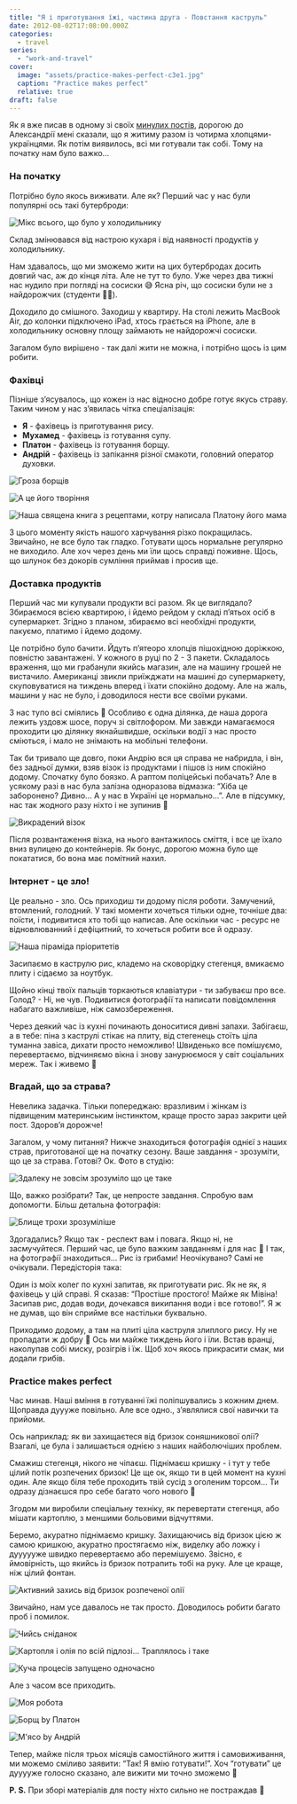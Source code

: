 ```yaml
---
title: "Я і приготування їжі, частина друга - Повстання каструль"
date: 2012-08-02T17:08:00.000Z
categories:
  - travel
series:
  - "work-and-travel"
cover:
  image: "assets/practice-makes-perfect-c3e1.jpg"
  caption: "Practice makes perfect"
  relative: true
draft: false
---
```


Як я вже писав в одному зі своїх [минулих постів](/posts/pereizd-do-aleksandrii), дорогою до Александрії мені сказали, що я житиму разом із чотирма хлопцями-українцями. Як потім виявилось, всі ми готували так собі. Тому на початку нам було важко…

### На початку

Потрібно було якось виживати. Але як? Перший час у нас були популярні ось такі бутерброди:

![Мікс всього, що було у холодильнику](assets/miks-vsogo-scho-bulo-u-holodilniku-d478.jpg "Мікс всього, що було у холодильнику")

Склад змінювався від настрою кухаря і від наявності продуктів у холодильнику.

Нам здавалось, що ми зможемо жити на цих бутербродах досить довгий час, аж до кінця літа. Але не тут то було. Уже через два тижні нас нудило при погляді на сосиски 😅 Ясна річ, що сосиски були не з найдорожчих (студенти 🤷‍♂️).

Доходило до смішного. Заходиш у квартиру. На столі лежить MacBook Air, до колонки підключено iPad, хтось грається на iPhone, але в холодильнику основну площу займають не найдорожчі сосиски.

Загалом було вирішено - так далі жити не можна, і потрібно щось із цим робити.

### Фахівці

Пізніше з’ясувалось, що кожен із нас відносно добре готує якусь страву. Таким чином у нас з’явилась чітка спеціалізація:

- **Я** - фахівець із приготування рису.
- **Мухамед** - фахівець із готування супу.
- **Платон** - фахівець із готування борщу.
- **Андрій** - фахівець із запікання різної смакоти, головний оператор духовки.

![Гроза борщів](assets/groza-borschiv-1050.jpg "Гроза борщів")

![А це його творіння](assets/a-tse-iogo-tvorinnya-85db.jpg "А це його творіння")

![Наша священа книга з рецептами, котру написала Платону його мама](assets/nasha-svyaschena-kniga-z-retseptami-kotru-napisala-platonu-iogo-mama-22cf.jpg "Наша священа книга з рецептами, котру написала Платону його мама")

З цього моменту якість нашого харчування різко покращилась. Звичайно, не все було так гладко. Готувати щось нормальне регулярно не виходило. Але хоч через день ми їли щось справді поживне. Щось, що шлунок без докорів сумління приймав і просив ще.

### Доставка продуктів

Перший час ми купували продукти всі разом. Як це виглядало? Збираємося всією квартирою, і йдемо рейдом у складі п’ятьох осіб в супермаркет. Згідно з планом, збираємо всі необхідні продукти, пакуємо, платимо і йдемо додому.

Це потрібно було бачити. Йдуть п’ятеоро хлопців пішохідною доріжкою, повністю завантажені. У кожного в руці по 2 - 3 пакети. Складалось враження, що ми грабанули якийсь магазин, але на машину грошей не вистачило. Американці звикли приїжджати на машині до супермаркету, скуповуватися на тиждень вперед і їхати спокійно додому. Але на жаль, машини у нас не було, і доводилося нести все своїми руками.

З нас тупо всі сміялись 🙂 Особливо є одна ділянка, де наша дорога лежить уздовж шосе, поруч зі світлофором. Ми завжди намагаємося проходити цю ділянку якнайшвидше, оскільки водії з нас просто сміються, і мало не знімають на мобільні телефони.

Так би тривало ще довго, поки Андрію вся ця справа не набридла, і він, без задньої думки, взяв візок із продуктами і пішов із ним спокійно додому. Спочатку було боязко. А раптом поліцейські побачать? Але в усякому разі в нас була залізна одноразова відмазка: “Хіба це заборонено? Дивно... А у нас в Україні це нормально…”. Але в підсумку, нас так жодного разу ніхто і не зупинив 🙂

![Викрадений візок](assets/vikradenii-vizok-d9ab.jpg "Викрадений візок")

Після розвантаження візка, на нього вантажилось сміття, і все це їхало вниз вулицею до контейнерів. Як бонус, дорогою можна було ще покататися, бо вона має помітний нахил.

### Інтернет - це зло!

Це реально - зло. Ось приходиш ти додому після роботи. Замучений, втомлений, голодний. У такі моменти хочеться тільки одне, точніше два: поїсти, і подивитися хто тобі що написав. Але оскільки час - ресурс не відновлюванний і дефіцитний, то хочеться робити все й одразу.

![Наша піраміда пріоритетів](assets/nasha-piramida-prioritetiv-5cdc.jpg "Наша піраміда пріоритетів")

Засипаємо в каструлю рис, кладемо на сковорідку стегенця, вмикаємо плиту і сідаємо за ноутбук.

Щойно кінці твоїх пальців торкаються клавіатури - ти забуваєш про все. Голод? - Ні, не чув. Подивитися фотографії та написати повідомлення набагато важливіше, ніж самозбереження.

Через деякий час із кухні починають доноситися дивні запахи. Забігаєш, а в тебе: піна з каструлі стікає на плиту, від стегенець стоїть ціла туманна завіса, дихати просто неможливо! Швиденько все помішуємо, перевертаємо, відчиняємо вікна і знову занурюємося у світ соціальних мереж. Так і живемо 🙂

### Вгадай, що за страва?

Невелика задачка. Тільки попереджаю: вразливим і жінкам із підвищеним материнським інстинктом, краще просто зараз закрити цей пост. Здоров’я дорожче!

Загалом, у чому питання? Нижче знаходиться фотографія однієї з наших страв, приготованої ще на початку сезону. Ваше завдання - зрозуміти, що це за страва. Готові? Ок. Фото в студію:

![Здалеку не зовсім зрозуміло що це таке](assets/zdaleku-ne-zovsim-zrozumilo-scho-tse-take-f293.jpg "Здалеку не зовсім зрозуміло що це таке")

Що, важко розібрати? Так, це непросте завдання. Спробую вам допомогти. Більш детальна фотографія:

![Блище трохи зрозуміліше](assets/blische-trohi-zrozumilishe-8d90.jpg "Блище трохи зрозуміліше")

Здогадались? Якщо так - респект вам і повага. Якщо ні, не засмучуйтеся. Перший час, це було важким завданням і для нас 🙂 І так, на фотографії знаходиться... Рис із грибами! Неочікувано? Самі не очікували. Передісторія така:

Один із моїх колег по кухні запитав, як приготувати рис. Як не як, я фахівець у цій справі. Я сказав: “Простіше простого! Майже як Мівіна! Засипав рис, додав води, дочекався википання води і все готово!”. Я ж не думав, що він сприйме все настільки буквально.

Приходимо додому, а там на плиті ціла каструля злиплого рису. Ну не пропадати ж добру 🙂 Ось ми майже тиждень його і їли. Встав вранці, наколупав собі миску, розігрів і їж. Щоб хоч якось прикрасити смак, ми додали грибів.

### Practice makes perfect

Час минав. Наші вміння в готуванні їжі поліпшувались з кожним днем. Щоправда дуууже повільно. Але все одно., з’являлися свої навички та прийоми.

Ось наприклад: як ви захищаєтеся від бризок соняшникової олії? Взагалі, це була і залишається однією з наших найболючіших проблем.

Смажиш стегенця, нікого не чіпаєш. Піднімаєш кришку - і тут у тебе цілий потік розпечених бризок! Це ще ок, якщо ти в цей момент на кухні один. Але якщо біля тебе проходить твій сусід з оголеним торсом... Ти одразу дізнаєшся про себе багато чого нового 🙂

Згодом ми виробили спеціальну техніку, як перевертати стегенця, або мішати картоплю, з меншими больовими відчуттями.

Беремо, акуратно піднімаємо кришку. Захищаючись від бризок цією ж самою кришкою, акуратно простягаємо ніж, виделку або ложку і дуууууже швидко перевертаємо або перемішуємо. Звісно, є ймовірність, що якийсь із бризок потрапить тобі на руку. Але це краще, ніж цілий фонтан.

![Активний захись від бризок розпеченої олії](assets/aktivnii-zahis-vid-brizok-rozpechenoi-olii-e945.jpg "Активний захись від бризок розпеченої олії")

Звичайно, нам усе давалось не так просто. Доводилось робити багато проб і помилок.

![Чийсь сніданок](assets/chiis-snidanok-5d66.jpg "Чийсь сніданок")

![Картопля і олія по всій підлозі… Траплялось і таке](assets/kartoplya-i-oliya-po-vsii-pidlozi-traplyalos-i-take-d845.jpg "Картопля і олія по всій підлозі… Траплялось і таке")

![Куча процесів запущено одночасно](assets/kucha-protsesiv-zapuscheno-odnochasno-8293.jpg "Куча процесів запущено одночасно")

Але з часом все приходить.

![Моя робота](assets/moya-robota-f460.jpg "Моя робота")

![Борщ by Платон](assets/borsch-by-platon-38ca.jpg "Борщ by Платон")

![М'ясо by Андрій](assets/myaso-by-andrii-1328.jpg "М'ясо by Андрій")

Тепер, майже після трьох місяців самостійного життя і самовиживання, ми можемо сміливо заявити: “Так! Я вмію готувати!”. Хоч “готувати” це дууууже голосно сказано, але вижити ми точно зможемо 🙂

**P. S.** При зборі матеріалів для посту ніхто сильно не постраждав 🙂

